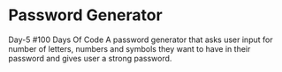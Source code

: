 # Password Generator
 Day-5 #100 Days Of Code
A password generator that asks user input for number of letters, numbers and symbols they want to have in their password and gives user a strong password.
